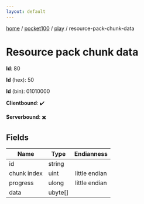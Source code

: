 ```yaml
---
layout: default
---
```


[home](/)  /  [pocket100](/protocol/pocket100)  /  [play](/protocol/pocket100/play)  /  resource-pack-chunk-data

# Resource pack chunk data

**Id**: 80

**Id** (hex): 50

**Id** (bin): 01010000

**Clientbound**: ✔️

**Serverbound**: ✖️

## Fields

Name | Type | Endianness
---|---|:---:
id | string | 
chunk index | uint | little endian
progress | ulong | little endian
data | ubyte[] | 

